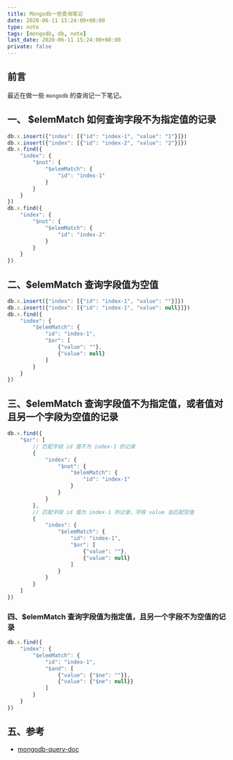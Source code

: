 ```yaml
---
title: Mongodb一些查询笔记
date: 2020-06-11 15:24:00+08:00
type: note
tags: [mongodb, db, note]
last_date: 2020-06-11 15:24:00+08:00
private: false
---
```



## 前言

最近在做一些 `mongodb` 的查询记一下笔记。

<!--more-->

## 一、 $elemMatch 如何查询字段不为指定值的记录

```js
db.x.insert({"index": [{"id": "index-1", "value": "1"}]})
db.x.insert({"index": [{"id": "index-2", "value": "2"}]})
db.x.find({
    "index": {
        "$not": {
            "$elemMatch": {
                "id": "index-1"
            }
        }
    }
})
db.x.find({
    "index": {
        "$not": {
            "$elemMatch": {
                "id": "index-2"
            }
        }
    }
})
```

## 二、$elemMatch 查询字段值为空值

```js
db.x.insert({"index": [{"id": "index-1", "value": ""}]})
db.x.insert({"index": [{"id": "index-1", "value": null}]})
db.x.find({
    "index": {
        "$elemMatch": {
            "id": "index-1",
            "$or": [
                {"value": ""},
                {"value": null}
            ]
        }
    }
})
```

## 三、$elemMatch 查询字段值不为指定值，或者值对且另一个字段为空值的记录

```js
db.x.find({
    "$or": [
        // 匹配字段 id 值不为 index-1 的记录
        {
            "index": {
                "$not": {
                    "$elemMatch": {
                        "id": "index-1"
                    }
                }
            }
        },
        // 匹配字段 id 值为 index-1 的记录，字段 value 去匹配空值
        {
            "index": {
                "$elemMatch": {
                    "id": "index-1",
                    "$or": [
                        {"value": ""},
                        {"value": null}
                    ]
                }
            }
        }
    ]
})
```


### 四、$elemMatch 查询字段值为指定值，且另一个字段不为空值的记录

```js
db.x.find({
    "index": {
        "$elemMatch": {
            "id": "index-1",
            "$and": [
                {"value": {"$ne": ""}},
                {"value": {"$ne": null}}
            ]
        }
    }
})
```


## 五、参考

- [mongodb-query-doc](https://docs.mongodb.com/manual/reference/operator/query/)
